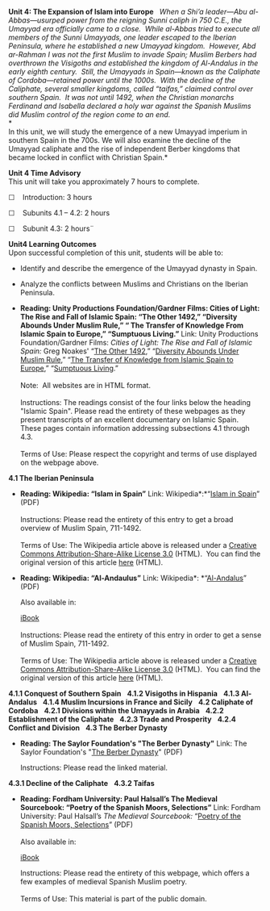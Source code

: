 **Unit 4: The Expansion of Islam into Europe** <span id="4"></span> 
*When a Shi’a leader—Abu al-Abbas—usurped power from the reigning Sunni
caliph in 750 C.E., the Umayyad era officially came to a close.  While
al-Abbas tried to execute all members of the Sunni Umayyads, one leader
escaped to the Iberian Peninsula, where he established a new Umayyad
kingdom.  However, Abd ar-Rahman I was not the first Muslim to invade
Spain; Muslim Berbers had overthrown the Visigoths and established the
kingdom of Al-Andalus in the early eighth century.  Still, the Umayyads
in Spain—known as the Caliphate of Cordoba—retained power until the
1000s.  With the decline of the Caliphate, several smaller kingdoms,
called “taifas,” claimed control over southern Spain.  It was not until
1492, when the Christian monarchs Ferdinand and Isabella declared a holy
war against the Spanish Muslims did Muslim control of the region come to
an end.*  
 *             
 In this unit, we will study the emergence of a new Umayyad imperium in
southern Spain in the 700s. We will also examine the decline of the
Umayyad caliphate and the rise of independent Berber kingdoms that
became locked in conflict with Christian Spain.*

**Unit 4 Time Advisory**  
This unit will take you approximately 7 hours to complete.  
  
☐    Introduction: 3 hours

☐    Subunits 4.1 – 4.2: 2 hours

☐    Subunit 4.3: 2 hours¨

**Unit4 Learning Outcomes**  
Upon successful completion of this unit, students will be able to:  
  
-   Identify and describe the emergence of the Umayyad dynasty in Spain.
-   Analyze the conflicts between Muslims and Christians on the Iberian
    Peninsula.

-   **Reading: Unity Productions Foundation/Gardner Films: Cities of
    Light: The Rise and Fall of Islamic Spain: “The Other 1492,”
    “Diversity Abounds Under Muslim Rule,” “ The Transfer of Knowledge
    From Islamic Spain to Europe,” “Sumptuous Living.”**
    Link: Unity Productions Foundation/Gardner Films: *Cities of Light:
    The Rise and Fall of Islamic Spain:* Greg Noakes' “[The Other
    1492](http://www.islamicspain.tv/Islamic-Spain/the_other_1492.htm),”
    “[Diversity Abounds Under Muslim
    Rule](http://www.islamicspain.tv/Islamic-Spain/diversity_abounds_under_muslim_rule.htm),”
    “[The Transfer of Knowledge from Islamic Spain to
    Europe](http://www.islamicspain.tv/Islamic-Spain/the_transfer_of_knowledge_from_islamic_spain_to_europe.htm),”
    “[Sumptuous
    Living](http://www.islamicspain.tv/Islamic-Spain/sumptuous_living).”  
        
     Note:  All websites are in HTML format.  
        
     Instructions: The readings consist of the four links below the
    heading "Islamic Spain". Please read the entirety of these webpages
    as they present transcripts of an excellent documentary on Islamic
    Spain.  These pages contain information addressing subsections 4.1
    through 4.3.  
        
     Terms of Use: Please respect the copyright and terms of use
    displayed on the webpage above.

**4.1 The Iberian Peninsula** <span id="4.1"></span> 
-   **Reading: Wikipedia: “Islam in Spain”**
    Link: Wikipedia*:*“[Islam in
    Spain](http://www.saylor.org/site/wp-content/uploads/2011/08/HIST351-4.1-Islam-in-Spain.pdf)”
    (PDF)  
        
     Instructions: Please read the entirety of this entry to get a broad
    overview of Muslim Spain, 711-1492.  
        
     Terms of Use: The Wikipedia article above is released under a
    [Creative Commons Attribution-Share-Alike License
    3.0](http://creativecommons.org/licenses/by-sa/3.0/) (HTML).  You
    can find the original version of this article
    [here](http://en.wikipedia.org/wiki/Islam_in_Spain) (HTML).

-   **Reading: Wikipedia: “Al-Andaulus”**
    Link:
    Wikipedia*: *“[Al-Andalus](http://www.saylor.org/site/wp-content/uploads/2011/08/HIST351-4.1-Al-Andalus.pdf)”
    (PDF)  
      
     Also available in:  

    [iBook](http://www.saylor.org/site/wp-content/uploads/2011/08/HIST351-4.1-Al-Andalus-Wikipedia.epub)  
        
     Instructions: Please read the entirety of this entry in order to
    get a sense of Muslim Spain, 711-1492.  
        
     Terms of Use: The Wikipedia article above is released under a
    [Creative Commons Attribution-Share-Alike License
    3.0](http://creativecommons.org/licenses/by-sa/3.0/) (HTML).  You
    can find the original version of this article
    [here](http://en.wikipedia.org/wiki/Al-Andalus) (HTML).

**4.1.1 Conquest of Southern Spain** <span id="4.1.1"></span> 
**4.1.2 Visigoths in Hispania** <span id="4.1.2"></span> 
**4.1.3 Al-Andalus** <span id="4.1.3"></span> 
**4.1.4 Muslim Incursions in France and Sicily** <span
id="4.1.4"></span> 
**4.2 Caliphate of Cordoba** <span id="4.2"></span> 
**4.2.1 Divisions within the Umayyads in Arabia** <span
id="4.2.1"></span> 
**4.2.2 Establishment of the Caliphate** <span id="4.2.2"></span> 
**4.2.3 Trade and Prosperity** <span id="4.2.3"></span> 
**4.2.4 Conflict and Division** <span id="4.2.4"></span> 
**4.3 The Berber Dynasty** <span id="4.3"></span> 
-   **Reading: The Saylor Foundation's "The Berber Dynasty"**
    Link: The Saylor Foundation's "[The Berber
    Dynasty](http://www.saylor.org/site/wp-content/uploads/2011/06/HIST351-The-Berber-Dynasty.pdf)"
    (PDF)  
      
     Instructions: Please read the linked material.

**4.3.1 Decline of the Caliphate** <span id="4.3.1"></span> 
**4.3.2 Taifas** <span id="4.3.2"></span> 
-   **Reading: Fordham University: Paul Halsall’s The Medieval
    Sourcebook: “Poetry of the Spanish Moors, Selections”**
    Link: Fordham University: Paul Halsall’s *The Medieval Sourcebook:*
    “[Poetry of the Spanish Moors,
    Selections](http://www.saylor.org/site/wp-content/uploads/2011/08/HIST351-4.3.2-Poetry-of-the-Spanish-Moor-Wikipedia.pdf)”
    (PDF)  
        
     Also available in:  

    [iBook](http://www.saylor.org/site/wp-content/uploads/2011/08/HIST351-4.3.2-Poetry-of-the-Spanish-Moor-Author.epub)  
      
     Instructions: Please read the entirety of this webpage, which
    offers a few examples of medieval Spanish Muslim poetry.   
        
     Terms of Use: This material is part of the public domain.  


